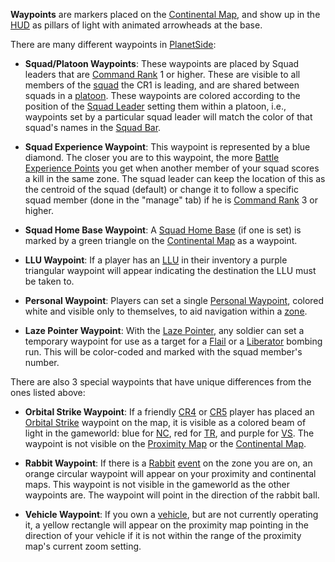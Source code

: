 **Waypoints** are markers placed on the [Continental
Map](../etc/Continental_Map.md), and show up in the
[HUD](../etc/Heads-up_Display.md) as pillars of light with animated arrowheads at
the base.

There are many different waypoints in
[PlanetSide](../etc/PlanetSide.md):

- **Squad/Platoon Waypoints**: These waypoints are placed by Squad
  leaders that are [Command Rank](Command_Rank.md) 1 or
  higher. These are visible to all members of the
  [squad](Squad.md) the CR1 is leading, and are shared between
  squads in a [platoon](Platoon.md). These waypoints are
  colored according to the position of the [Squad
  Leader](Squad_Leader.md) setting them within a platoon,
  i.e., waypoints set by a particular squad leader will match the
  color of that squad's names in the [Squad
  Bar](../etc/Heads-up_Display.md#Squad_Bar).

<!-- -->

- **Squad Experience Waypoint**: This waypoint is represented by a
  blue diamond. The closer you are to this waypoint, the more [Battle
  Experience Points](Battle_Experience_Points.md) you get when
  another member of your squad scores a kill in the same zone. The
  squad leader can keep the location of this as the centroid of the
  squad (default) or change it to follow a specific squad member (done
  in the "manage" tab) if he is [Command
  Rank](Command_Rank.md) 3 or higher.

<!-- -->

- **Squad Home Base Waypoint**: A [Squad Home
  Base](Squad_Home_Base.md) (if one is set) is marked by a
  green triangle on the [Continental Map](../etc/Continental_Map.md)
  as a waypoint.

<!-- -->

- **LLU Waypoint**: If a player has an [LLU](Lattice_Logic_Unit.md) in their
  inventory a purple triangular waypoint will appear indicating the
  destination the LLU must be taken to.

<!-- -->

- **Personal Waypoint**: Players can set a single [Personal
  Waypoint](Personal_Waypoint.md), colored white and visible
  only to themselves, to aid navigation within a
  [zone](Zone.md).

<!-- -->

- **Laze Pointer Waypoint**: With the [Laze
  Pointer](../weapons/Laze_Pointer.md), any soldier can set a temporary
  waypoint for use as a target for a [Flail](../items/Flail.md) or a
  [Liberator](../vehicles/Liberator.md) bombing run. This will be
  color-coded and marked with the squad member's number.

<!--[category:Terminology](category:Terminology.md)-->

There are also 3 special waypoints that have unique differences from the
ones listed above:

- **Orbital Strike Waypoint**: If a friendly
  [CR4](Command_Rank.md) or [CR5](Command_Rank.md)
  player has placed an [Orbital Strike](../commands/Orbital_Strike.md)
  waypoint on the map, it is visible as a colored beam of light in the
  gameworld: blue for [NC](../etc/New_Conglomerate.md), red for
  [TR](../etc/Terran_Republic.md), and purple for [VS](../etc/Vanu_Sovereignty.md). The
  waypoint is not visible on the [Proximity
  Map](Proximity_Map.md) or the [Continental
  Map](../etc/Continental_Map.md).

<!-- -->

- **Rabbit Waypoint**: If there is a [Rabbit](Rabbit.md)
  [event](../etc/Events.md) on the zone you are on, an orange circular
  waypoint will appear on your proximity and continental maps. This
  waypoint is not visible in the gameworld as the other waypoints are.
  The waypoint will point in the direction of the rabbit ball.

<!-- -->

- **Vehicle Waypoint**: If you own a [vehicle](../vehicles/Vehicle.md),
  but are not currently operating it, a yellow rectangle will appear
  on the proximity map pointing in the direction of your vehicle if it
  is not within the range of the proximity map's current zoom setting.
